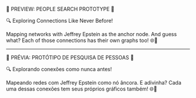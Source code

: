🚨 PREVIEW: PEOPLE SEARCH PROTOTYPE 🚨

🔍 Exploring Connections Like Never Before!

Mapping networks with Jeffrey Epstein as the anchor node. And guess what? Each of those connections has their own graphs too! 🌐👀

---
🚨 PRÉVIA: PROTÓTIPO DE PESQUISA DE PESSOAS 🚨

🔍 Explorando conexões como nunca antes!

Mapeando redes com Jeffrey Epstein como nó âncora. E adivinha? Cada uma dessas conexões tem seus próprios gráficos também! 🌐👀

